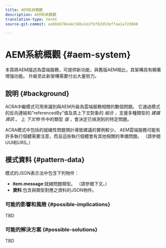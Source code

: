 ```yaml
---
title: AEM系統概觀
description: AEM系統概觀
translation-type: tm+mt
source-git-commit: aa6bb878ea4c58ba1e2fbf82d53effaa1a72d668

---
```



# AEM系統概觀 {#aem-system}

本頁將AEM描述為雲端服務，可提供新功能，與舊版AEM相比，其架構具有顯著增強功能。 升級至此新架構需要付出大量努力。

## 說明 {#background}

ACRA中繼模式可用來識別與AEM升級為雲端服務相關的數個問題。 它通過模式的反向連結和&quot;referencedBy&quot;值及其上下文對象的 *組合* ，支援多種類型的 *建議資訊* 。 上 *下文物* 件中的類型 *值* ，會決定已偵測到的特定問題。

ACRA模式中包括的就緒性問題預計導致建議的實例較少。 AEM雲端服務可能有許多執行個體需要注意，而且這些執行個體會有其他相關的準備問題。 （請參閱UUI和URS。）

## 模式資料 {#pattern-data}

模式的JSON表示法中包含下列物件：

* **item.message**:就緒問題類型。 （請參閱下文。）
* **資料**:包含與類型對應之資料的JSON物件。

### 可能的影響和風險 {#possible-implications}

TBD

### 可能的解決方案 {#possible-solutions}

TBD
